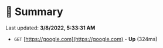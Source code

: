 # 📖 Summary
Last updated: **3/8/2022, 5:33:31 AM**

- `GET` [https://google.com](https://google.com) - **Up** (324ms)
